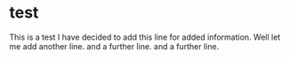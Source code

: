test
====

This is a test
I have decided to add this line for added information.
Well let me add another line.
and a further line.
and a further line.
